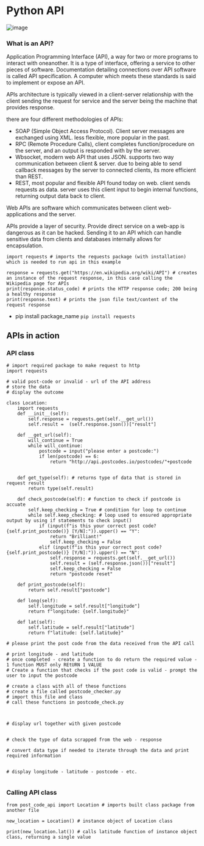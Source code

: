 # Python API

![image](https://user-images.githubusercontent.com/47668244/183609535-8a674e2e-4072-4b23-b75a-cfe71d6c9252.png)

### What is an API?
Application Programming Interface (API), a way for two or more programs to interact with oneanother. It is a type of interface, offering a service to other pieces of software.
Documentation detailing connections over API software is called API specification. A computer which meets these standards is said to implement or expose  an API.

APIs architecture is typically viewed in a client-server relationship with the client sending the request for service and the server being the machine that provides response.

there are four different methodologies of APIs:
- SOAP (Simple Object Access Protocol). Client server messages are exchanged using XML. less flexible, more popular in the past.
- RPC (Remote Procedure Calls), client completes function/procedure on the server, and an output is responded with by the server.
- Wbsocket, modern web API that uses JSON. supports two way communication  between client & server. due to being able to send callback messages by the server to connected clients, its more efficient than REST.
- REST, most popular and flexible API found today on web. client sends requests as data. server uses this client input to begin internal functions, returning output data back to client.

Web APIs are software which communicates between client web-applications and the server.

APIs provide a layer of security. Provide direct service on a web-app is dangerous as it can be hacked. Sending it to an API which can handle sensitive data from clients and databases internally allows for encapsulation.

```commandline
import requests # imports the requests package (with installation) which is needed to run api in this example

response = requests.get("https://en.wikipedia.org/wiki/API") # creates an instance of the request response, in this case calling the Wikipedia page for APIs
print(response.status_code) # prints the HTTP response code; 200 being a healthy response
print(response.text) # prints the json file text/content of the request response

```
- pip install package_name `pip install requests`


## APIs in action
### API class
```commandline
# import required package to make request to http
import requests

# valid post-code or invalid - url of the API address
# store the data
# display the outcome

class Location:
    import requests
    def __init__(self):
        self.response = requests.get(self.__get_url())
        self.result =  (self.response.json())["result"]

    def __get_url(self):
        will_continue = True
        while will_continue:
            postcode = input("please enter a postcode:")
            if len(postcode) == 6:
                return "http://api.postcodes.io/postcodes/"+postcode


    def get_type(self): # returns type of data that is stored in request result
        return type(self.result)

    def check_postcode(self): # function to check if postcode is accuate
        self.keep_checking = True # condition for loop to continue
        while self.keep_checking: # loop used to ensured appropriate output by using if statements to check input()
            if (input(f"is this your correct post code? {self.print_postcode()} [Y/N]:")).upper() == "Y":
                return "Brilliant!"
                self.keep_checking = False
            elif (input(f"is this your correct post code? {self.print_postcode()} [Y/N]:")).upper() == "N":
                self.response = requests.get(self.__get_url())
                self.result = (self.response.json())["result"]
                self.keep_checking = False
                return "postcode reset"

    def print_postcode(self):
        return self.result["postcode"]

    def long(self):
        self.longitude = self.result["longitude"]
        return f"longitude: {self.longitude}"

    def lat(self):
        self.latitude = self.result["latitude"]
        return f"latitude: {self.latitude}"

# please print the post code from the data received from the API call

# print longitude - and latitude
# once completed - create a function to do return the required value - 1 function MUST only REtURN 1 VALUE
# Create a function that checks if the post code is valid - prompt the user to input the postcode

# create a class with all of these functions
# create a file called postcode_checker.py
# import this file and class
# call these functions in postcode_check.py



# display url together with given postcode


# check the type of data scrapped from the web - response

# convert data type if needed to iterate through the data and print required information


# display longitude - latitude - postcode - etc.


```
### Calling API class
```commandline
from post_code_api import Location # imports built class package from another file

new_location = Location() # instance object of Location class

print(new_location.lat()) # calls latitude function of instance object class, returning a single value
```
